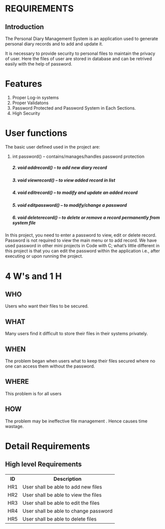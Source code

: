 # REQUIREMENTS

  ## Introduction
  
  The Personal Diary Management System is an application used to generate personal diary records and to add and update it. 
  
  It is necessary to provide security to personal files to maintain the privacy of user. Here the files of user are stored in database and can be retrived easily with the help of password.
  
 # Features
  
  1. Proper Log-in systems
  2. Proper Validatons
  3. Password Protected and Password System in Each Sections.
  4. High Security
      
  # User functions
      
  The basic user defined used in the project are:
      
   1. int password() – contains/manages/handles password protection
      <h5> 2. void addrecord() – to add new diary record
      <h5> 3. void viewrecord() – to view added record in list
      <h5> 4. void editrecord() – to modify and update an added record
      <h5> 5. void editpassword() – to modify/change a password
      <h5> 6. void deleterecord() – to delete or remove a record permanently from system file

   In this project, you need to enter a password to view, edit or delete record. 
    Password is not required to view the main menu or to add record.
    We have used password in other mini projects in Code with C; what’s little different in this project is that you can edit the password within the application i.e., after executing or upon running the project.
      
   # 4 W's and 1 H
      
   ## WHO
   Users who want their files to be secured.
        
   ## WHAT
   Many users find it difficult to store their files in their systems privately. 
        
   ## WHEN
   The problem began when users what to keep their files secured where no one can access them without the password.
       
   ## WHERE
   This problem is for all users
        
   ## HOW
   The problem may be ineffective file management . Hence causes time wastage.
        
   # Detail Requirements
   
   ## High level Requirements
   
   <h5><table>
    <tr> 
      <th> ID </th>
      <th> Description </th>
    </tr>
    <tr>
      <td> HR1 </td>
      <td> User shall be able to add new files </td>
    </tr>
    <tr>
      <td> HR2 </td>
      <td> User shall be able to view the files </td>
    </tr>
    <tr>
      <td> HR3 </td>
      <td> User shall be able to edit the files </td>
    </tr>
     <tr>
      <td> HR4 </td>
      <td> User shall be able to change password </td>
    </tr>
    <tr>
      <td> HR5 </td>
      <td> User shall be able to delete files </td>
    </tr>
    </table> 

